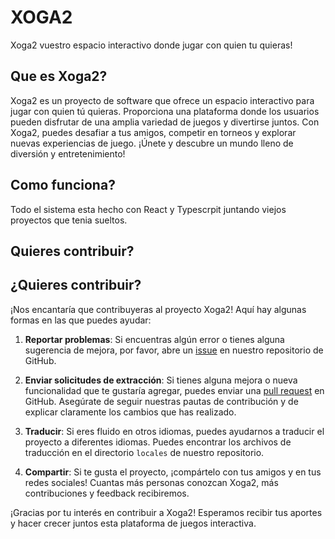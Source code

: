 # XOGA2

Xoga2 vuestro espacio interactivo donde jugar con quien tu quieras!


## Que es Xoga2?

Xoga2 es un proyecto de software que ofrece un espacio interactivo para jugar con quien tú quieras. Proporciona una plataforma donde los usuarios pueden disfrutar de una amplia variedad de juegos y divertirse juntos. Con Xoga2, puedes desafiar a tus amigos, competir en torneos y explorar nuevas experiencias de juego. ¡Únete y descubre un mundo lleno de diversión y entretenimiento!

## Como funciona?

Todo el sistema esta hecho con React y Typescrpit juntando viejos proyectos que tenia sueltos.  

## Quieres contribuir?
## ¿Quieres contribuir?

¡Nos encantaría que contribuyeras al proyecto Xoga2! Aquí hay algunas formas en las que puedes ayudar:

1. **Reportar problemas**: Si encuentras algún error o tienes alguna sugerencia de mejora, por favor, abre un [issue](https://github.com/tu-usuario/Xoga2/issues) en nuestro repositorio de GitHub.

2. **Enviar solicitudes de extracción**: Si tienes alguna mejora o nueva funcionalidad que te gustaría agregar, puedes enviar una [pull request](https://github.com/tu-usuario/Xoga2/pulls) en GitHub. Asegúrate de seguir nuestras pautas de contribución y de explicar claramente los cambios que has realizado.

3. **Traducir**: Si eres fluido en otros idiomas, puedes ayudarnos a traducir el proyecto a diferentes idiomas. Puedes encontrar los archivos de traducción en el directorio `locales` de nuestro repositorio.

4. **Compartir**: Si te gusta el proyecto, ¡compártelo con tus amigos y en tus redes sociales! Cuantas más personas conozcan Xoga2, más contribuciones y feedback recibiremos.

¡Gracias por tu interés en contribuir a Xoga2! Esperamos recibir tus aportes y hacer crecer juntos esta plataforma de juegos interactiva.